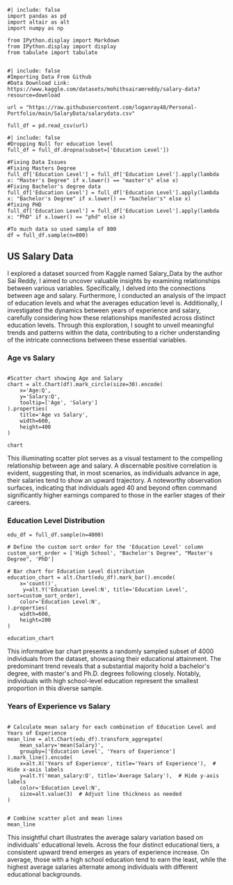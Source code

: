 
```{python}
#| include: false
import pandas as pd
import altair as alt
import numpy as np

from IPython.display import Markdown
from IPython.display import display
from tabulate import tabulate


```


```{python}
#| include: false
#Importing Data From Github
#Data Download Link: https://www.kaggle.com/datasets/mohithsairamreddy/salary-data?resource=download

url = "https://raw.githubusercontent.com/loganray48/Personal-Portfolio/main/SalaryData/salarydata.csv"

full_df = pd.read_csv(url)
```

```{python}
#| include: false
#Dropping Null for education level
full_df = full_df.dropna(subset=['Education Level'])

#Fixing Data Issues
#Fixing Masters Degree
full_df['Education Level'] = full_df['Education Level'].apply(lambda x: "Master's Degree" if x.lower() == "master's" else x)
#Fixing Bachelor's degree data
full_df['Education Level'] = full_df['Education Level'].apply(lambda x: "Bachelor's Degree" if x.lower() == "bachelor's" else x)
#fixing PHD
full_df['Education Level'] = full_df['Education Level'].apply(lambda x: "PhD" if x.lower() == "phd" else x)

#To much data so used sample of 800 
df = full_df.sample(n=800)

```

## US Salary Data

I explored a dataset sourced from Kaggle named Salary_Data by the author Sai Reddy, I aimed to uncover valuable insights by examining relationships between various variables. Specifically, I delved into the connections between age and salary. Furthermore, I conducted an analysis of the impact of education levels and what the averages education level is. Additionally, I investigated the dynamics between years of experience and salary, carefully considering how these relationships manifested across distinct education levels. Through this exploration, I sought to unveil meaningful trends and patterns within the data, contributing to a richer understanding of the intricate connections between these essential variables.


### Age vs Salary

```{python}

#Scatter chart showing Age and Salary
chart = alt.Chart(df).mark_circle(size=30).encode(
    x='Age:Q',
    y='Salary:Q',
    tooltip=['Age', 'Salary']
).properties(
    title='Age vs Salary',
    width=600,
    height=400
)

chart
```

This illuminating scatter plot serves as a visual testament to the compelling relationship between age and salary. A discernable positive correlation is evident, suggesting that, in most scenarios, as individuals advance in age, their salaries tend to show an upward trajectory. A noteworthy observation surfaces, indicating that individuals aged 40 and beyond often command significantly higher earnings compared to those in the earlier stages of their careers.

### Education Level Distribution

```{python}
edu_df = full_df.sample(n=4000)

# Define the custom sort order for the 'Education Level' column
custom_sort_order = ['High School', "Bachelor's Degree", "Master's Degree", 'PhD']

# Bar chart for Education Level distribution
education_chart = alt.Chart(edu_df).mark_bar().encode(
    x='count()',
     y=alt.Y('Education Level:N', title='Education Level', sort=custom_sort_order),
    color='Education Level:N',
).properties(
    width=600,
    height=200
)

education_chart
```

This informative bar chart presents a randomly sampled subset of 4000 individuals from the dataset, showcasing their educational attainment. The predominant trend reveals that a substantial majority hold a bachelor's degree, with master's and Ph.D. degrees following closely. Notably, individuals with high school-level education represent the smallest proportion in this diverse sample.

### Years of Experience vs Salary

```{python}

# Calculate mean salary for each combination of Education Level and Years of Experience
mean_line = alt.Chart(edu_df).transform_aggregate(
    mean_salary='mean(Salary)',
    groupby=['Education Level', 'Years of Experience']
).mark_line().encode(
    x=alt.X('Years of Experience', title='Years of Experience'),  # Hide x-axis labels
    y=alt.Y('mean_salary:Q', title='Average Salary'),  # Hide y-axis labels
    color='Education Level:N',
    size=alt.value(3)  # Adjust line thickness as needed
)


# Combine scatter plot and mean lines
mean_line
```

This insightful chart illustrates the average salary variation based on individuals' educational levels. Across the four distinct educational tiers, a consistent upward trend emerges as years of experience increase. On average, those with a high school education tend to earn the least, while the highest average salaries alternate among individuals with different educational backgrounds.
